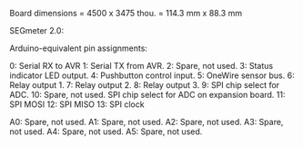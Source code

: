 Board dimensions = 4500 x 3475 thou. = 114.3 mm x 88.3 mm

SEGmeter 2.0:

Arduino-equivalent pin assignments:

0: Serial RX to AVR
1: Serial TX from AVR.
2: Spare, not used.
3: Status indicator LED output.
4: Pushbutton control input.
5: OneWire sensor bus.
6: Relay output 1.
7: Relay output 2.
8: Relay output 3.
9: SPI chip select for ADC.
10: Spare, not used. SPI chip select for ADC on expansion board.
11: SPI MOSI
12: SPI MISO
13: SPI clock

A0: Spare, not used.
A1: Spare, not used.
A2: Spare, not used.
A3: Spare, not used.
A4: Spare, not used.
A5: Spare, not used.

